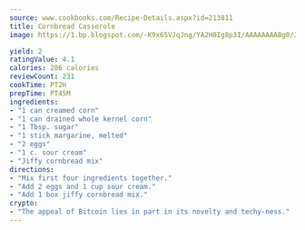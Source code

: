 ```yaml
---
source: www.cookbooks.com/Recipe-Details.aspx?id=213811
title: Cornbread Casserole
image: https://1.bp.blogspot.com/-K9x65VJqJng/YA2H0Ig8p3I/AAAAAAAABg0/JRKr7ZzesxofwlGw6YudXad_aQn9BD52QCLcBGAsYHQ/s299/2.png

yield: 2
ratingValue: 4.1
calories: 286 calories
reviewCount: 231
cookTime: PT2H
prepTime: PT45M
ingredients:
- "1 can creamed corn"
- "1 can drained whole kernel corn"
- "1 Tbsp. sugar"
- "1 stick margarine, melted"
- "2 eggs"
- "1 c. sour cream"
- "Jiffy cornbread mix"
directions:
- "Mix first four ingredients together."
- "Add 2 eggs and 1 cup sour cream."
- "Add 1 box jiffy cornbread mix."
crypto:
- "The appeal of Bitcoin lies in part in its novelty and techy-ness."
---
```

